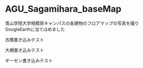 # AGU_Sagamihara_baseMap
青山学院大学相模原キャンパスの各建物のフロアマップの写真を撮りGoogleEarthに当てはめました

古橋書き込みテスト

大槻書き込みテスト

ギーセン書き込みテスト
